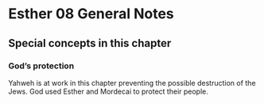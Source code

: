 # Esther 08 General Notes
## Special concepts in this chapter

### God’s protection
Yahweh is at work in this chapter preventing the possible destruction of the Jews. God used Esther and Mordecai to protect their people.